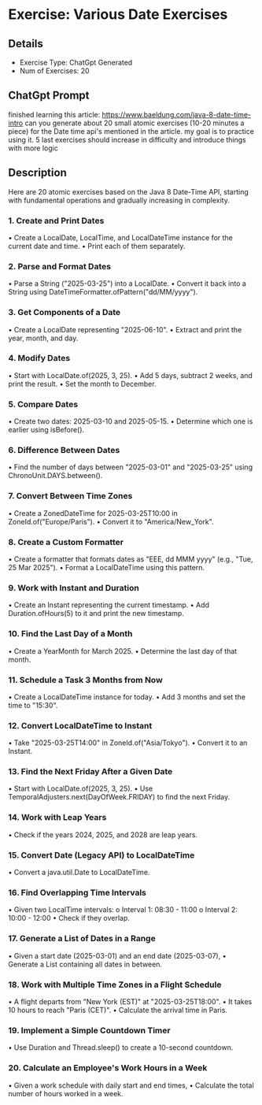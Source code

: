 # Exercise: Various Date Exercises

## Details
- Exercise Type: ChatGpt Generated
- Num of Exercises: 20

## ChatGpt Prompt
finished learning this article: https://www.baeldung.com/java-8-date-time-intro can you generate about 20 small atomic exercises (10-20 minutes a piece) for the Date time api's mentioned in the article. my goal is to practice using it. 5 last exercises should increase in difficulty and introduce things with more logic

## Description

Here are 20 atomic exercises based on the Java 8 Date-Time API, starting with fundamental operations and gradually increasing in complexity.

### 1. Create and Print Dates
•	Create a LocalDate, LocalTime, and LocalDateTime instance for the current date and time.
•	Print each of them separately.

### 2. Parse and Format Dates
•	Parse a String ("2025-03-25") into a LocalDate.
•	Convert it back into a String using DateTimeFormatter.ofPattern("dd/MM/yyyy").

### 3. Get Components of a Date
•	Create a LocalDate representing "2025-06-10".
•	Extract and print the year, month, and day.

### 4. Modify Dates
•	Start with LocalDate.of(2025, 3, 25).
•	Add 5 days, subtract 2 weeks, and print the result.
•	Set the month to December.

### 5. Compare Dates
•	Create two dates: 2025-03-10 and 2025-05-15.
•	Determine which one is earlier using isBefore().

### 6. Difference Between Dates
•	Find the number of days between "2025-03-01" and "2025-03-25" using ChronoUnit.DAYS.between().

### 7. Convert Between Time Zones
•	Create a ZonedDateTime for 2025-03-25T10:00 in ZoneId.of("Europe/Paris").
•	Convert it to "America/New_York".

### 8. Create a Custom Formatter
•	Create a formatter that formats dates as "EEE, dd MMM yyyy" (e.g., "Tue, 25 Mar 2025").
•	Format a LocalDateTime using this pattern.

### 9. Work with Instant and Duration
•	Create an Instant representing the current timestamp.
•	Add Duration.ofHours(5) to it and print the new timestamp.

### 10. Find the Last Day of a Month
•	Create a YearMonth for March 2025.
•	Determine the last day of that month.

### 11. Schedule a Task 3 Months from Now
•	Create a LocalDateTime instance for today.
•	Add 3 months and set the time to "15:30".

### 12. Convert LocalDateTime to Instant
•	Take "2025-03-25T14:00" in ZoneId.of("Asia/Tokyo").
•	Convert it to an Instant.

### 13. Find the Next Friday After a Given Date
•	Start with LocalDate.of(2025, 3, 25).
•	Use TemporalAdjusters.next(DayOfWeek.FRIDAY) to find the next Friday.

### 14. Work with Leap Years
•	Check if the years 2024, 2025, and 2028 are leap years.

### 15. Convert Date (Legacy API) to LocalDateTime
•	Convert a java.util.Date to LocalDateTime.

### 16. Find Overlapping Time Intervals
•	Given two LocalTime intervals:
o	Interval 1: 08:30 - 11:00
o	Interval 2: 10:00 - 12:00
•	Check if they overlap.

### 17. Generate a List of Dates in a Range
•	Given a start date (2025-03-01) and an end date (2025-03-07),
•	Generate a List<LocalDate> containing all dates in between.

### 18. Work with Multiple Time Zones in a Flight Schedule
•	A flight departs from "New York (EST)" at "2025-03-25T18:00".
•	It takes 10 hours to reach "Paris (CET)".
•	Calculate the arrival time in Paris.

### 19. Implement a Simple Countdown Timer
•	Use Duration and Thread.sleep() to create a 10-second countdown.

### 20. Calculate an Employee's Work Hours in a Week
•	Given a work schedule with daily start and end times,
•	Calculate the total number of hours worked in a week.